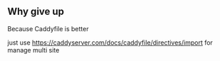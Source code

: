 ## Why give up

Because Caddyfile is better

just use https://caddyserver.com/docs/caddyfile/directives/import for manage multi site
